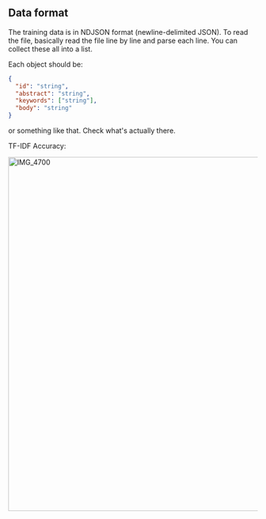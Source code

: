 
## Data format
The training data is in NDJSON format (newline-delimited JSON). To read the file, basically read the file
line by line and parse each line. You can collect these all into a list.

Each object should be:
```json
{
  "id": "string",
  "abstract": "string",
  "keywords": ["string"],
  "body": "string"
}
```
or something like that. Check what's actually there.

TF-IDF Accuracy:

<img width="716" alt="IMG_4700" src="https://github.com/user-attachments/assets/dd7156c0-7e6a-49fd-a2c4-db342eb7d98d" />
